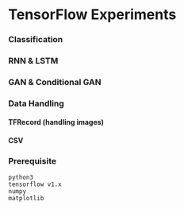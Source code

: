 # TensorFlow Experiments

### Classification

### RNN & LSTM

### GAN & Conditional GAN

### Data Handling
#### TFRecord (handling images)
#### CSV

### Prerequisite

```
python3
tensorflow v1.x
numpy
matplotlib
```